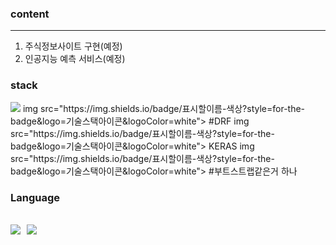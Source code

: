### content
---
1. 주식정보사이트 구현(예정)
2. 인공지능 예측 서비스(예정)
### stack
<img src="https://img.shields.io/badge/Django-092E20?&logo=Django&logoColor=white">
img src="https://img.shields.io/badge/표시할이름-색상?style=for-the-badge&logo=기술스택아이콘&logoColor=white"> #DRF
img src="https://img.shields.io/badge/표시할이름-색상?style=for-the-badge&logo=기술스택아이콘&logoColor=white"> KERAS
img src="https://img.shields.io/badge/표시할이름-색상?style=for-the-badge&logo=기술스택아이콘&logoColor=white"> #부트스트랩같은거 하나


### Language
<img src="https://img.shields.io/badge/HTML5-E34F26?&logo=HTML5&logoColor=white">&nbsp;&nbsp;<img src="https://img.shields.io/badge/Python-3776AB?&logo=Python&logoColor=white">
---
